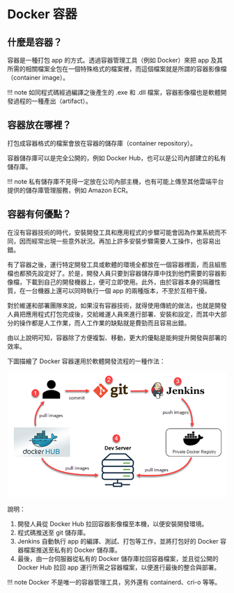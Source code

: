 # Docker 容器

## 什麼是容器？

容器是一種打包 app 的方式。透過容器管理工具（例如 Docker）來把 app 及其所需的相關檔案全包在一個特殊格式的檔案裡，而這個檔案就是所謂的容器影像檔（container image）。

!!! note
    如同程式碼經過編譯之後產生的 .exe 和 .dll 檔案，容器影像檔也是軟體開發過程的一種產出（artifact）。

## 容器放在哪裡？

打包成容器格式的檔案會放在容器的儲存庫（container repository）。

容器儲存庫可以是完全公開的，例如 Docker Hub，也可以是公司內部建立的私有儲存庫。

!!! note
    私有儲存庫不見得一定放在公司內部主機，也有可能上傳至其他雲端平台提供的儲存庫管理服務，例如 Amazon ECR。

## 容器有何優點？

在沒有容器技術的時代，安裝開發工具和應用程式的步驟可能會因為作業系統而不同，因而經常出現一些意外狀況。再加上許多安裝步驟需要人工操作，也容易出錯。

有了容器之後，運行特定開發工具或軟體的環境全都放在一個容器裡面，而且組態檔也都預先設定好了。於是，開發人員只要到容器儲存庫中找到他們需要的容器影像檔，下載到自己的開發機器上，便可立即使用。此外，由於容器本身的隔離性質，在一台機器上還可以同時執行一個 app 的兩種版本，不至於互相干擾。

對於維運和部署團隊來說，如果沒有容器技術，就得使用傳統的做法，也就是開發人員把應用程式打包完成後，交給維運人員來進行部署、安裝和設定，而其中大部分的操作都是人工作業，而人工作業的缺點就是費勁而且容易出錯。

由以上說明可知，容器除了方便複製、移動，更大的優點是能夠提升開發與部署的效率。

下圖描繪了 Docker 容器運用於軟體開發流程的一種作法：

![](images/docker-dev-flow.png)

說明：

1. 開發人員從 Docker Hub 拉回容器影像檔至本機，以便安裝開發環境。
2. 程式碼推送至 git 儲存庫。
3. Jenkins 自動執行 app 的編譯、測試、打包等工作，並將打包好的 Docker 容器檔案推送至私有的 Docker 儲存庫。
4. 最後，由一台伺服器從私有的 Docker 儲存庫拉回容器檔案，並且從公開的 Docker Hub 拉回 app 運行所需之容器檔案，以便進行最後的整合與部署。

!!! note
    Docker 不是唯一的容器管理工具，另外還有 containerd、cri-o 等等。
